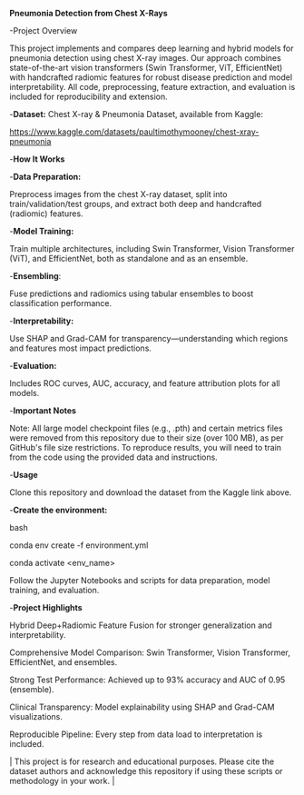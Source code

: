 **Pneumonia Detection from Chest X-Rays**

-Project Overview

  This project implements and compares deep learning and hybrid models for pneumonia detection using chest X-ray images. Our approach combines state-of-the-art vision transformers (Swin Transformer, ViT, EfficientNet) with handcrafted radiomic features for robust disease prediction and model interpretability. All code, preprocessing, feature extraction, and evaluation is included for reproducibility and extension.

-**Dataset:**
  Chest X-ray & Pneumonia Dataset, available from Kaggle:

  https://www.kaggle.com/datasets/paultimothymooney/chest-xray-pneumonia

-**How It Works**

-**Data Preparation:**

  Preprocess images from the chest X-ray dataset, split into train/validation/test groups, and extract both deep and handcrafted (radiomic) features.

-**Model Training:**

  Train multiple architectures, including Swin Transformer, Vision Transformer (ViT), and EfficientNet, both as standalone and as an ensemble.

-**Ensembling**:

  Fuse predictions and radiomics using tabular ensembles to boost classification performance.

-**Interpretability:**

  Use SHAP and Grad-CAM for transparency—understanding which regions and features most impact predictions.

-**Evaluation:**

  Includes ROC curves, AUC, accuracy, and feature attribution plots for all models.

-**Important Notes**

  Note: All large model checkpoint files (e.g., .pth) and certain metrics files were removed from this repository due to their size (over 100 MB), as per GitHub's file size restrictions.
  To reproduce results, you will need to train from the code using the provided data and instructions.

-**Usage**

  Clone this repository and download the dataset from the Kaggle link above.

-**Create the environment:**

  bash

  conda env create -f environment.yml
  
  conda activate <env_name>
  
  Follow the Jupyter Notebooks and scripts for data preparation, model training, and evaluation.

-**Project Highlights**

  Hybrid Deep+Radiomic Feature Fusion for stronger generalization and interpretability.

  Comprehensive Model Comparison: Swin Transformer, Vision Transformer, EfficientNet, and ensembles.

  Strong Test Performance: Achieved up to 93% accuracy and AUC of 0.95 (ensemble).

  Clinical Transparency: Model explainability using SHAP and Grad-CAM visualizations.

  Reproducible Pipeline: Every step from data load to interpretation is included.

| This project is for research and educational purposes. Please cite the dataset authors and acknowledge this repository if using these scripts or methodology in your work. |
